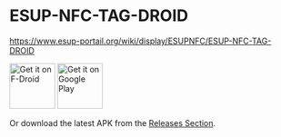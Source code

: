 ESUP-NFC-TAG-DROID
==================

https://www.esup-portail.org/wiki/display/ESUPNFC/ESUP-NFC-TAG-DROID

[<img src="https://fdroid.gitlab.io/artwork/badge/get-it-on.png"
     alt="Get it on F-Droid"
     height="80">](https://f-droid.org/packages/org.esupportail.esupnfctagdroid/)
[<img src="https://play.google.com/intl/en_us/badges/images/generic/en-play-badge.png"
     alt="Get it on Google Play"
     height="80">](https://play.google.com/store/apps/details?id=org.esupportail.esupnfctagdroid)

Or download the latest APK from the [Releases Section](https://github.com/EsupPortail/esup-nfc-tag-droid/releases/latest).
